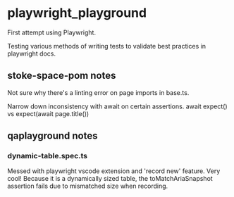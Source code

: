 # playwright_playground
First attempt using Playwright.

Testing various methods of writing tests to validate best practices in playwright docs. 

## stoke-space-pom notes

Not sure why there's a linting error on page imports in base.ts.

Narrow down inconsistency with await on certain assertions. await expect() vs expect(await page.title())

## qaplayground notes

### dynamic-table.spec.ts 

Messed with playwright vscode extension and 'record new' feature. Very cool! Because it is a dynamically sized table, the toMatchAriaSnapshot assertion fails due to mismatched size when recording.